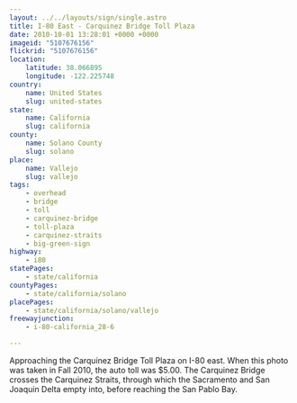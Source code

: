 ```yaml
---
layout: ../../layouts/sign/single.astro
title: I-80 East - Carquinez Bridge Toll Plaza
date: 2010-10-01 13:28:01 +0000 +0000
imageid: "5107676156"
flickrid: "5107676156"
location:
    latitude: 38.066895
    longitude: -122.225748
country:
    name: United States
    slug: united-states
state:
    name: California
    slug: california
county:
    name: Solano County
    slug: solano
place:
    name: Vallejo
    slug: vallejo
tags:
    - overhead
    - bridge
    - toll
    - carquinez-bridge
    - toll-plaza
    - carquinez-straits
    - big-green-sign
highway:
    - i80
statePages:
    - state/california
countyPages:
    - state/california/solano
placePages:
    - state/california/solano/vallejo
freewayjunction:
    - i-80-california_28-6

---
```

Approaching the Carquinez Bridge Toll Plaza on I-80 east.  When this photo was taken in Fall 2010, the auto toll was $5.00.  The Carquinez Bridge crosses the Carquinez Straits, through which the Sacramento and San Joaquin Delta empty into, before reaching the San Pablo Bay.
